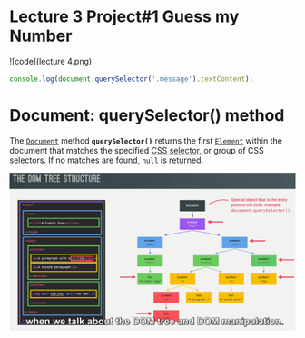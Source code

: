 # Lecture 3 Project#1 Guess my Number

![code](lecture 4.png)

```js
console.log(document.querySelector('.message').textContent);
```

# Document: querySelector() method

The [`Document`](https://developer.mozilla.org/en-US/docs/Web/API/Document) method **`querySelector()`** returns the first [`Element`](https://developer.mozilla.org/en-US/docs/Web/API/Element) within the document that matches the specified [CSS selector](https://developer.mozilla.org/en-US/docs/Web/CSS/CSS_selectors), or group of CSS selectors. If no matches are found, `null` is returned.



![](lecture4.1.png)

